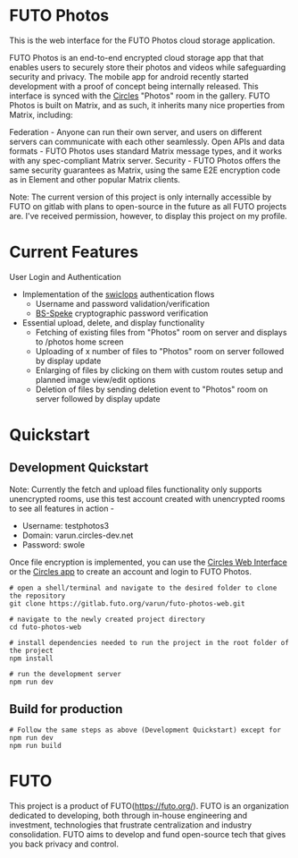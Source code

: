 # FUTO Photos
This is the web interface for the FUTO Photos cloud storage application.

FUTO Photos is an end-to-end encrypted cloud storage app that
that enables users to securely store their photos and videos while safeguarding
security and privacy.
The mobile app for android recently started development with a proof of concept being 
internally released. This interface is synced with the [Circles](https://circu.li/circles.html)
"Photos" room in the gallery.
FUTO Photos is built on Matrix, and as such, it inherits many nice
properties from Matrix, including:

Federation - Anyone can run their own server, and users on different servers can communicate with each other seamlessly.
Open APIs and data formats - FUTO Photos uses standard Matrix message types, and it works
with any spec-compliant Matrix server.
Security - FUTO Photos offers the same security guarantees as Matrix, using the same
E2E encryption code as in Element and other popular Matrix clients.

Note: The current version of this project is only internally accessible by FUTO on gitlab with plans to open-source in the future as all FUTO projects are. I've received permission, however, to display this project on my profile.

# Current Features
User Login and Authentication
- Implementation of the [swiclops](https://gitlab.futo.org/cvwright/swiclops) authentication flows
     - Username and password validation/verification
     - [BS-Speke](https://gist.github.com/Sc00bz/e99e48a6008eef10a59d5ec7b4d87af3) cryptographic password verification
- Essential upload, delete, and display functionality
    - Fetching of existing files from "Photos" room on server and displays to /photos home screen
    - Uploading of x number of files to "Photos" room on server followed by display update
    - Enlarging of files by clicking on them with custom routes setup and planned image view/edit options
    - Deletion of files by sending deletion event to "Photos" room on server followed by display update

# Quickstart
## Development Quickstart
Note: Currently the fetch and upload files functionality only supports unencrypted rooms, 
use this test account created with unencrypted rooms to see all features in action - 
- Username: testphotos3 
- Domain: varun.circles-dev.net 
- Password: swole

Once file encryption is implemented, you can use the [Circles Web Interface](https://gitlab.futo.org/varun/circles-web-interface) or the [Circles app](https://circu.li/circles.html) to create an account and login to
FUTO Photos.

```
# open a shell/terminal and navigate to the desired folder to clone the repository
git clone https://gitlab.futo.org/varun/futo-photos-web.git

# navigate to the newly created project directory
cd futo-photos-web

# install dependencies needed to run the project in the root folder of the project
npm install

# run the development server
npm run dev
```

## Build for production
```
# Follow the same steps as above (Development Quickstart) except for npm run dev
npm run build 
```

# FUTO
This project is a product of FUTO(https://futo.org/). FUTO is an organization dedicated to developing, both through in-house engineering and investment, technologies that frustrate centralization and industry consolidation. FUTO aims to develop and fund open-source tech that gives you back privacy and control.

